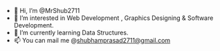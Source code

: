 - 👋 Hi, I’m @MrShub2711
- 👀 I’m interested in Web Development , Graphics Designing & Software Development.
- 🌱 I’m currently learning Data Structures.
- 📫 You can mail me @shubhamprasad2711@gmail.com

<!---
MrShub2711/MrShub2711 is a ✨ special ✨ repository because its `README.md` (this file) appears on your GitHub profile.
You can click the Preview link to take a look at your changes.
--->
